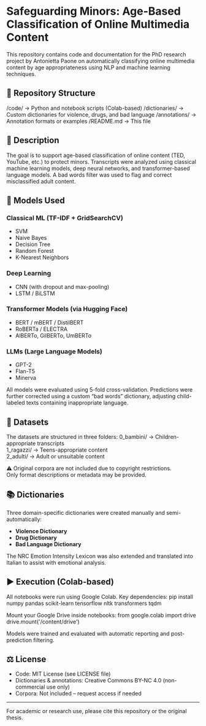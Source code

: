 
# Safeguarding Minors: Age-Based Classification of Online Multimedia Content

This repository contains code and documentation for the PhD research project by Antonietta Paone on automatically classifying online multimedia content by age appropriateness using NLP and machine learning techniques.

## 📂 Repository Structure

/code/              → Python and notebook scripts (Colab-based)
/dictionaries/      → Custom dictionaries for violence, drugs, and bad language
/annotations/       → Annotation formats or examples
/README.md          → This file

## 📑 Description

The goal is to support age-based classification of online content (TED, YouTube, etc.) to protect minors. Transcripts were analyzed using classical machine learning models, deep neural networks, and transformer-based language models. A bad words filter was used to flag and correct misclassified adult content.

## 🧠 Models Used

### Classical ML (TF-IDF + GridSearchCV)
- SVM
- Naive Bayes
- Decision Tree
- Random Forest
- K-Nearest Neighbors

### Deep Learning
- CNN (with dropout and max-pooling)
- LSTM / BiLSTM

### Transformer Models (via Hugging Face)
- BERT / mBERT / DistilBERT
- RoBERTa / ELECTRA
- AlBERTo, GilBERTo, UmBERTo

### LLMs (Large Language Models)
- GPT-2
- Flan-T5
- Minerva

All models were evaluated using 5-fold cross-validation. Predictions were further corrected using a custom “bad words” dictionary, adjusting child-labeled texts containing inappropriate language.

## 🧪 Datasets

The datasets are structured in three folders:
0_bambini/     → Children-appropriate transcripts  
1_ragazzi/     → Teens-appropriate content  
2_adulti/      → Adult or unsuitable content  

⚠️ Original corpora are not included due to copyright restrictions.  
Only format descriptions or metadata may be provided.

## 📚 Dictionaries

Three domain-specific dictionaries were created manually and semi-automatically:
- **Violence Dictionary**
- **Drug Dictionary**
- **Bad Language Dictionary**

The NRC Emotion Intensity Lexicon was also extended and translated into Italian to assist with emotional analysis.

## ▶️ Execution (Colab-based)

All notebooks were run using Google Colab. Key dependencies:
pip install numpy pandas scikit-learn tensorflow nltk transformers tqdm

Mount your Google Drive inside notebooks:
from google.colab import drive  
drive.mount('/content/drive')

Models were trained and evaluated with automatic reporting and post-prediction filtering.

## ⚖️ License

- Code: MIT License (see LICENSE file)
- Dictionaries & annotations: Creative Commons BY-NC 4.0 (non-commercial use only)
- Corpora: Not included – request access if needed

---

For academic or research use, please cite this repository or the original thesis.

